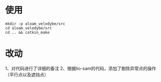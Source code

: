 # 使用
```
mkdir -p aloam_velodybe/src
cd aloam_velodybe/src
cd .. && catkin_make
```
# 改动
1、对代码进行了详细的备注
2、根据lio-sam的代码，添加了剔除异常点的操作（平行点以及遮挡点）
